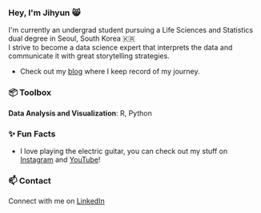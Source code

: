 ### Hey, I'm Jihyun 😸

I'm currently an undergrad student pursuing a Life Sciences and Statistics dual degree in Seoul, South Korea 🇰🇷\
I strive to become a data science expert that interprets the data and communicate it with great storytelling strategies.
- Check out my [blog](https://jihyunsviews.substack.com/) where I keep record of my journey.
 
### 📦 Toolbox

**Data Analysis and Visualization**: R, Python
 
### ✨ Fun Facts 

- I love playing the electric guitar, you can check out my stuff on [Instagram](http://instagram.com/jihyunsmusic/) and [YouTube](https://www.youtube.com/@jihyunsmusic)!

### 📫 Contact

Connect with me on [LinkedIn](https://www.linkedin.com/in/0010jpark/)
